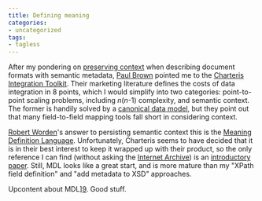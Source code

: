 ```yaml
---
title: Defining meaning
categories:
- uncategorized
tags:
- tagless
---
```


After my pondering on [preserving context][1] when describing document formats with semantic metadata, [Paul Brown][2] pointed me to the [Charteris
Integration Toolkit][3].  Their marketing literature defines the costs of data integration in 8 points, which I would simplify into two categories: point-to-point scaling problems, including _n_(_n_-1) complexity, and semantic context.  The former is handily solved by a [canonical data model][4], but they point out that many field-to-field mapping tools fall short in considering context.

   [1]: http://phobia.com/C1831483079/E973137839/
   [2]: http://blog.fivesight.com/prb/
   [3]: http://www.charteris.com/XMLToolkit/
   [4]: http://www.enterpriseintegrationpatterns.com/CanonicalDataModel.html

[Robert Worden][5]'s answer to persisting semantic context this is the [Meaning Definition Language][6].  Unfortunately, Charteris seems to have decided that it is in their best interest to keep it wrapped up with their product, so the only reference I can find (without asking the [Internet
Archive][7]) is an [introductory paper][8].  Still, MDL looks like a great start, and is more mature than my "XPath field definition" and "add metadata to XSD" approaches.

   [5]: http://dspace.dial.pipex.com/jcollie/biograph.htm
   [6]: http://xml.coverpages.org/ni2001-08-22-b.html
   [7]: http://archive.org/
   [8]: http://xml.coverpages.org/MDLWhitePaper.pdf

Upcontent about MDL][9].  Good stuff.

   [9]: http://www.charteris.com/XMLToolkit/MDL.asp
